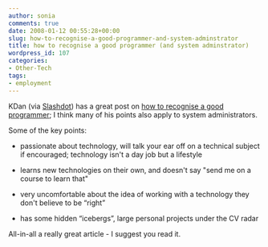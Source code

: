 ```yaml
---
author: sonia
comments: true
date: 2008-01-12 00:55:28+00:00
slug: how-to-recognise-a-good-programmer-and-system-adminstrator
title: how to recognise a good programmer (and system adminstrator)
wordpress_id: 107
categories:
- Other-Tech
tags:
- employment
---
```


KDan (via [Slashdot](http://developers.slashdot.org/article.pl?sid=08/01/11/1746250&from=rss)) has a great post on [how to recognise a good programmer](http://www.inter-sections.net/2007/11/13/how-to-recognise-a-good-programmer/); I think many of his points also apply to system administrators.

Some of the key points:



	
  * passionate about technology, will talk your ear off on a technical subject if encouraged; technology isn't a day job but a lifestyle

	
  * learns new technologies on their own, and doesn't say "send me on a course to learn that"

	
  * very uncomfortable about the idea of working with a technology they don't believe to be “right”

	
  * has some hidden “icebergs”, large personal projects under the CV radar


All-in-all a really great article - I suggest you read it.
